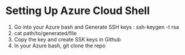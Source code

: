 # Setting Up Azure Cloud Shell

1. Go into your Azure bash and Generate SSH keys : ssh-keygen -t rsa
2. cat path/to/generated/file
2. Copy the key and create SSK keys in Github
3. In your Azure bash, git clone the repo
